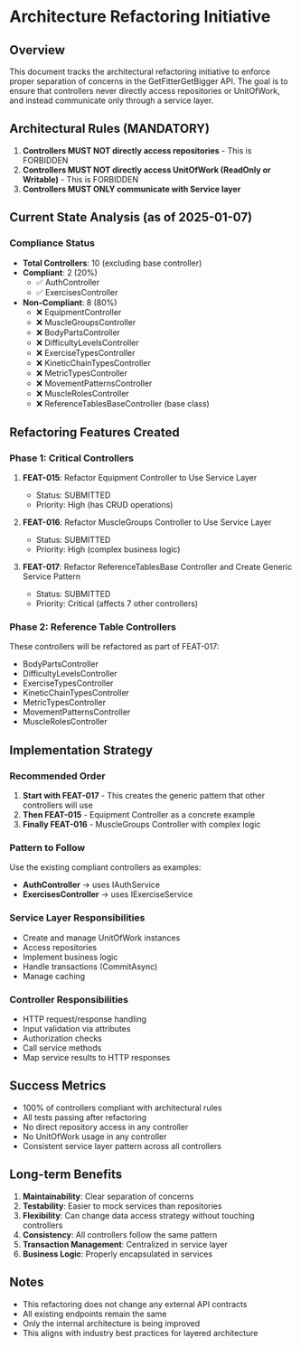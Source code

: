 # Architecture Refactoring Initiative

## Overview
This document tracks the architectural refactoring initiative to enforce proper separation of concerns in the GetFitterGetBigger API. The goal is to ensure that controllers never directly access repositories or UnitOfWork, and instead communicate only through a service layer.

## Architectural Rules (MANDATORY)
1. **Controllers MUST NOT directly access repositories** - This is FORBIDDEN
2. **Controllers MUST NOT directly access UnitOfWork (ReadOnly or Writable)** - This is FORBIDDEN
3. **Controllers MUST ONLY communicate with Service layer**

## Current State Analysis (as of 2025-01-07)

### Compliance Status
- **Total Controllers**: 10 (excluding base controller)
- **Compliant**: 2 (20%)
  - ✅ AuthController
  - ✅ ExercisesController
- **Non-Compliant**: 8 (80%)
  - ❌ EquipmentController
  - ❌ MuscleGroupsController
  - ❌ BodyPartsController
  - ❌ DifficultyLevelsController
  - ❌ ExerciseTypesController
  - ❌ KineticChainTypesController
  - ❌ MetricTypesController
  - ❌ MovementPatternsController
  - ❌ MuscleRolesController
  - ❌ ReferenceTablesBaseController (base class)

## Refactoring Features Created

### Phase 1: Critical Controllers
1. **FEAT-015**: Refactor Equipment Controller to Use Service Layer
   - Status: SUBMITTED
   - Priority: High (has CRUD operations)

2. **FEAT-016**: Refactor MuscleGroups Controller to Use Service Layer
   - Status: SUBMITTED
   - Priority: High (complex business logic)

3. **FEAT-017**: Refactor ReferenceTablesBase Controller and Create Generic Service Pattern
   - Status: SUBMITTED
   - Priority: Critical (affects 7 other controllers)

### Phase 2: Reference Table Controllers
These controllers will be refactored as part of FEAT-017:
- BodyPartsController
- DifficultyLevelsController
- ExerciseTypesController
- KineticChainTypesController
- MetricTypesController
- MovementPatternsController
- MuscleRolesController

## Implementation Strategy

### Recommended Order
1. **Start with FEAT-017** - This creates the generic pattern that other controllers will use
2. **Then FEAT-015** - Equipment Controller as a concrete example
3. **Finally FEAT-016** - MuscleGroups Controller with complex logic

### Pattern to Follow
Use the existing compliant controllers as examples:
- **AuthController** → uses IAuthService
- **ExercisesController** → uses IExerciseService

### Service Layer Responsibilities
- Create and manage UnitOfWork instances
- Access repositories
- Implement business logic
- Handle transactions (CommitAsync)
- Manage caching

### Controller Responsibilities
- HTTP request/response handling
- Input validation via attributes
- Authorization checks
- Call service methods
- Map service results to HTTP responses

## Success Metrics
- 100% of controllers compliant with architectural rules
- All tests passing after refactoring
- No direct repository access in any controller
- No UnitOfWork usage in any controller
- Consistent service layer pattern across all controllers

## Long-term Benefits
1. **Maintainability**: Clear separation of concerns
2. **Testability**: Easier to mock services than repositories
3. **Flexibility**: Can change data access strategy without touching controllers
4. **Consistency**: All controllers follow the same pattern
5. **Transaction Management**: Centralized in service layer
6. **Business Logic**: Properly encapsulated in services

## Notes
- This refactoring does not change any external API contracts
- All existing endpoints remain the same
- Only the internal architecture is being improved
- This aligns with industry best practices for layered architecture